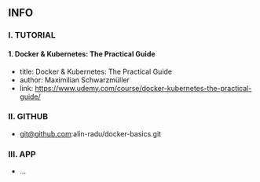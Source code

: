 ## INFO

### I. TUTORIAL

#### 1. Docker & Kubernetes: The Practical Guide

- title: Docker & Kubernetes: The Practical Guide
- author: Maximilian Schwarzmüller
- link: https://www.udemy.com/course/docker-kubernetes-the-practical-guide/

### II. GITHUB

- git@github.com:alin-radu/docker-basics.git
### III. APP

- ...
